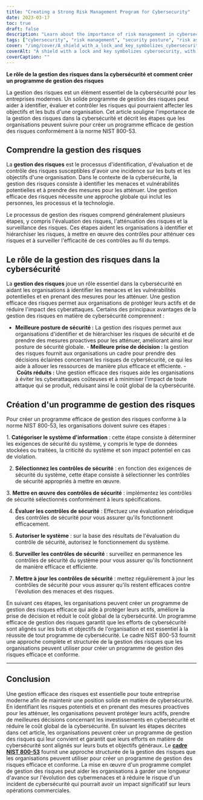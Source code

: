 ```yaml
---
title: "Creating a Strong Risk Management Program for Cybersecurity"
date: 2023-03-17
toc: true
draft: false
description: "Learn about the importance of risk management in cybersecurity and how to create a program that works for your business."
tags: ["cybersecurity", "risk management", "security posture", "risk assessment", "risk mitigation", "risk monitoring", "threats", "vulnerabilities", "information security", "data protection", "compliance", "cyber attacks", "decision making", "cost reduction", "business continuity", "risk analysis", "risk identification", "risk control", "risk treatment", "continuous improvement"]
cover: "/img/cover/A_shield_with_a_lock_and_key_symbolizes_cybersecurity.png"
coverAlt: "A shield with a lock and key symbolizes cybersecurity, with a magnifying glass over it representing risk management."
coverCaption: ""
---
```

 **Le rôle de la gestion des risques dans la cybersécurité et comment créer un programme de gestion des risques**  La gestion des risques est un élément essentiel de la cybersécurité pour les entreprises modernes. Un solide programme de gestion des risques peut aider à identifier, évaluer et contrôler les risques qui pourraient affecter les objectifs et les buts d'une organisation. Cet article souligne l'importance de la gestion des risques dans la cybersécurité et décrit les étapes que les organisations peuvent suivre pour créer un programme efficace de gestion des risques conformément à la norme NIST 800-53.  ## Comprendre la gestion des risques  La **gestion des risques** est le processus d'identification, d'évaluation et de contrôle des risques susceptibles d'avoir une incidence sur les buts et les objectifs d'une organisation. Dans le contexte de la cybersécurité, la gestion des risques consiste à identifier les menaces et vulnérabilités potentielles et à prendre des mesures pour les atténuer. Une gestion efficace des risques nécessite une approche globale qui inclut les personnes, les processus et la technologie.  Le processus de gestion des risques comprend généralement plusieurs étapes, y compris l'évaluation des risques, l'atténuation des risques et la surveillance des risques. Ces étapes aident les organisations à identifier et hiérarchiser les risques, à mettre en œuvre des contrôles pour atténuer ces risques et à surveiller l'efficacité de ces contrôles au fil du temps.  ## Le rôle de la gestion des risques dans la cybersécurité  La **gestion des risques** joue un rôle essentiel dans la cybersécurité en aidant les organisations à identifier les menaces et les vulnérabilités potentielles et en prenant des mesures pour les atténuer. Une gestion efficace des risques permet aux organisations de protéger leurs actifs et de réduire l'impact des cyberattaques. Certains des principaux avantages de la gestion des risques en matière de cybersécurité comprennent :  - **Meilleure posture de sécurité :** La gestion des risques permet aux organisations d'identifier et de hiérarchiser les risques de sécurité et de prendre des mesures proactives pour les atténuer, améliorant ainsi leur posture de sécurité globale. - **Meilleure prise de décision :** la gestion des risques fournit aux organisations un cadre pour prendre des décisions éclairées concernant les risques de cybersécurité, ce qui les aide à allouer les ressources de manière plus efficace et efficiente. - **Coûts réduits :** Une gestion efficace des risques aide les organisations à éviter les cyberattaques coûteuses et à minimiser l'impact de toute attaque qui se produit, réduisant ainsi le coût global de la cybersécurité.  ## Création d'un programme de gestion des risques  Pour créer un programme efficace de gestion des risques conforme à la norme NIST 800-53, les organisations doivent suivre ces étapes :  1. **Catégoriser le système d'information** : cette étape consiste à déterminer les exigences de sécurité du système, y compris le type de données stockées ou traitées, la criticité du système et son impact potentiel en cas de violation.  2. **Sélectionnez les contrôles de sécurité** : en fonction des exigences de sécurité du système, cette étape consiste à sélectionner les contrôles de sécurité appropriés à mettre en œuvre.  3. **Mettre en œuvre des contrôles de sécurité** : implémentez les contrôles de sécurité sélectionnés conformément à leurs spécifications.  4. **Évaluer les contrôles de sécurité** : Effectuez une évaluation périodique des contrôles de sécurité pour vous assurer qu'ils fonctionnent efficacement.  5. **Autoriser le système** : sur la base des résultats de l'évaluation du contrôle de sécurité, autorisez le fonctionnement du système.  6. **Surveiller les contrôles de sécurité** : surveillez en permanence les contrôles de sécurité du système pour vous assurer qu'ils fonctionnent de manière efficace et efficiente.  7. **Mettre à jour les contrôles de sécurité** : mettez régulièrement à jour les contrôles de sécurité pour vous assurer qu'ils restent efficaces contre l'évolution des menaces et des risques.  En suivant ces étapes, les organisations peuvent créer un programme de gestion des risques efficace qui aide à protéger leurs actifs, améliore la prise de décision et réduit le coût global de la cybersécurité. Un programme efficace de gestion des risques garantit que les efforts de cybersécurité sont alignés sur les buts et objectifs de l'organisation et est essentiel à la réussite de tout programme de cybersécurité. Le cadre NIST 800-53 fournit une approche complète et structurée de la gestion des risques que les organisations peuvent utiliser pour créer un programme de gestion des risques efficace et conforme.  ____  ## Conclusion Une gestion efficace des risques est essentielle pour toute entreprise moderne afin de maintenir une position solide en matière de cybersécurité. En identifiant les risques potentiels et en prenant des mesures proactives pour les atténuer, les organisations peuvent protéger leurs actifs, prendre de meilleures décisions concernant les investissements en cybersécurité et réduire le coût global de la cybersécurité. En suivant les étapes décrites dans cet article, les organisations peuvent créer un programme de gestion des risques qui leur convient et garantit que leurs efforts en matière de cybersécurité sont alignés sur leurs buts et objectifs généraux. Le [**cadre NIST 800-53**](https://csrc.nist.gov/publications/detail/sp/800-53/rev-5/final) fournit une approche structurée de la gestion des risques que les organisations peuvent utiliser pour créer un programme de gestion des risques efficace et conforme. La mise en œuvre d'un programme complet de gestion des risques peut aider les organisations à garder une longueur d'avance sur l'évolution des cybermenaces et à réduire le risque d'un incident de cybersécurité qui pourrait avoir un impact significatif sur leurs opérations commerciales.